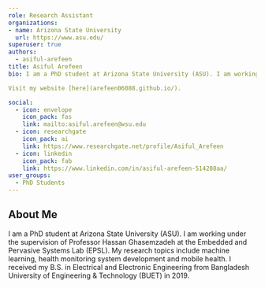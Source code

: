 ```yaml
---
role: Research Assistant
organizations:
- name: Arizona State University
  url: https://www.asu.edu/
superuser: true
authors:
  - asiful-arefeen
title: Asiful Arefeen
bio: I am a PhD student at Arizona State University (ASU). I am working under the supervision of Professor Hassan Ghasemzadeh at the Embedded and Pervasive Systems Lab (EPSL). My research topics include machine learning, health monitoring system development and mobile health. I received my B.S. in Electrical and Electronic Engineering from Bangladesh University of Engineering & Technology (BUET) in 2019.

Visit my website [here](arefeen06088.github.io/).

social:
  - icon: envelope
    icon_pack: fas
    link: mailto:asiful.arefeen@wsu.edu
  - icon: researchgate
    icon_pack: ai
    link: https://www.researchgate.net/profile/Asiful_Arefeen
  - icon: linkedin
    icon_pack: fab
    link: https://www.linkedin.com/in/asiful-arefeen-514208aa/
user_groups:
  - PhD Students
---
```

## About Me

I am a PhD student at Arizona State University (ASU). I am working under the supervision of Professor Hassan Ghasemzadeh at the Embedded and Pervasive Systems Lab (EPSL). My research topics include machine learning, health monitoring system development and mobile health. I received my B.S. in Electrical and Electronic Engineering from Bangladesh University of Engineering & Technology (BUET) in 2019.